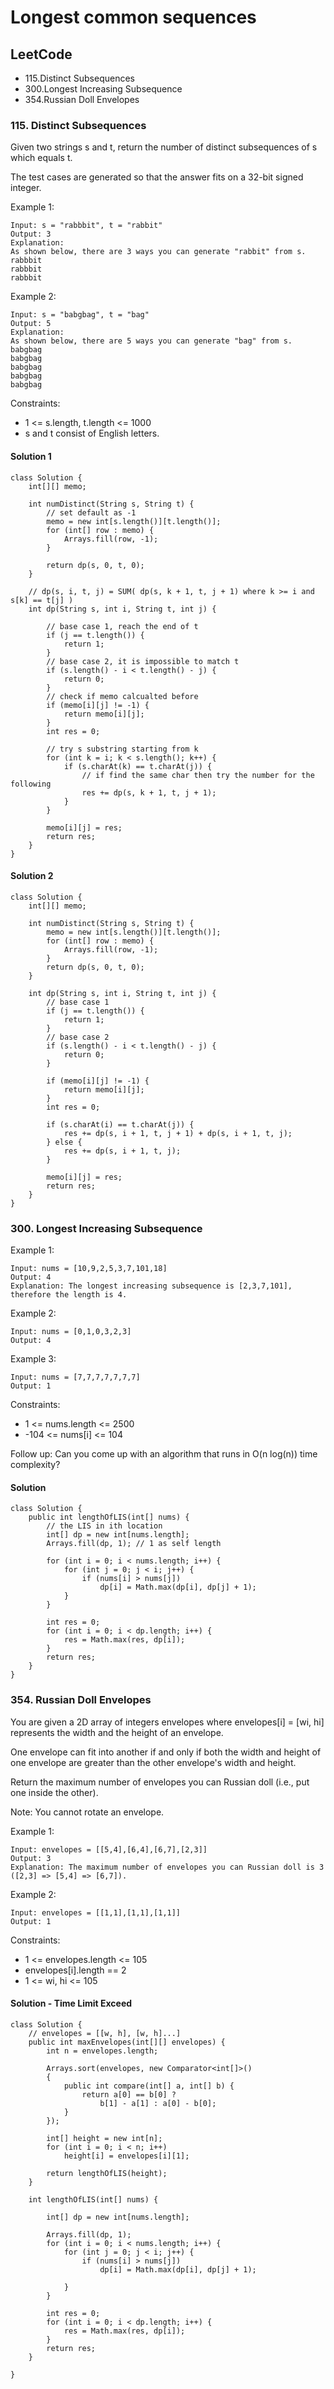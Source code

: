 # Longest common sequences

## LeetCode
- 115.Distinct Subsequences
- 300.Longest Increasing Subsequence
- 354.Russian Doll Envelopes

### 115. Distinct Subsequences
Given two strings s and t, return the number of distinct 
subsequences
 of s which equals t.

The test cases are generated so that the answer fits on a 32-bit signed integer.

 

Example 1:
```
Input: s = "rabbbit", t = "rabbit"
Output: 3
Explanation:
As shown below, there are 3 ways you can generate "rabbit" from s.
rabbbit
rabbbit
rabbbit
```

Example 2:
```
Input: s = "babgbag", t = "bag"
Output: 5
Explanation:
As shown below, there are 5 ways you can generate "bag" from s.
babgbag
babgbag
babgbag
babgbag
babgbag
```

Constraints:

- 1 <= s.length, t.length <= 1000
- s and t consist of English letters.

#### Solution 1
```
class Solution {
    int[][] memo;
    
    int numDistinct(String s, String t) {
        // set default as -1
        memo = new int[s.length()][t.length()];
        for (int[] row : memo) {
            Arrays.fill(row, -1);
        }

        return dp(s, 0, t, 0);
    }
    
    // dp(s, i, t, j) = SUM( dp(s, k + 1, t, j + 1) where k >= i and s[k] == t[j] )
    int dp(String s, int i, String t, int j) {

        // base case 1, reach the end of t
        if (j == t.length()) {
            return 1;
        }
        // base case 2, it is impossible to match t 
        if (s.length() - i < t.length() - j) {
            return 0;
        }
        // check if memo calcualted before
        if (memo[i][j] != -1) {
            return memo[i][j];
        }
        int res = 0;

        // try s substring starting from k 
        for (int k = i; k < s.length(); k++) {
            if (s.charAt(k) == t.charAt(j)) {
                // if find the same char then try the number for the following 
                res += dp(s, k + 1, t, j + 1);
            }
        }
        
        memo[i][j] = res;
        return res;
    }
}
```

#### Solution 2
```
class Solution {
    int[][] memo;
    
    int numDistinct(String s, String t) {
        memo = new int[s.length()][t.length()];
        for (int[] row : memo) {
            Arrays.fill(row, -1);
        }
        return dp(s, 0, t, 0);
    }
    
    int dp(String s, int i, String t, int j) {
        // base case 1
        if (j == t.length()) {
            return 1;
        }
        // base case 2
        if (s.length() - i < t.length() - j) {
            return 0;
        }
        
        if (memo[i][j] != -1) {
            return memo[i][j];
        }
        int res = 0;
        
        if (s.charAt(i) == t.charAt(j)) {
            res += dp(s, i + 1, t, j + 1) + dp(s, i + 1, t, j);
        } else {
            res += dp(s, i + 1, t, j);
        }
        
        memo[i][j] = res;
        return res;
    }
}
```

### 300. Longest Increasing Subsequence
Example 1:
```
Input: nums = [10,9,2,5,3,7,101,18]
Output: 4
Explanation: The longest increasing subsequence is [2,3,7,101], therefore the length is 4.
```

Example 2:
```
Input: nums = [0,1,0,3,2,3]
Output: 4
```

Example 3:
```
Input: nums = [7,7,7,7,7,7,7]
Output: 1
``` 

Constraints:
- 1 <= nums.length <= 2500
- -104 <= nums[i] <= 104

Follow up: Can you come up with an algorithm that runs in O(n log(n)) time complexity?

#### Solution
```
class Solution {
    public int lengthOfLIS(int[] nums) {
        // the LIS in ith location
        int[] dp = new int[nums.length];
        Arrays.fill(dp, 1); // 1 as self length

        for (int i = 0; i < nums.length; i++) {
            for (int j = 0; j < i; j++) {
                if (nums[i] > nums[j]) 
                    dp[i] = Math.max(dp[i], dp[j] + 1);
            }
        }
        
        int res = 0;
        for (int i = 0; i < dp.length; i++) {
            res = Math.max(res, dp[i]);
        }
        return res;
    }
}
```

### 354. Russian Doll Envelopes

You are given a 2D array of integers envelopes where envelopes[i] = [wi, hi] represents the width and the height of an envelope.

One envelope can fit into another if and only if both the width and height of one envelope are greater than the other envelope's width and height.

Return the maximum number of envelopes you can Russian doll (i.e., put one inside the other).

Note: You cannot rotate an envelope.



Example 1:
```
Input: envelopes = [[5,4],[6,4],[6,7],[2,3]]
Output: 3
Explanation: The maximum number of envelopes you can Russian doll is 3 ([2,3] => [5,4] => [6,7]).
```

Example 2:
```
Input: envelopes = [[1,1],[1,1],[1,1]]
Output: 1
``` 

Constraints:

- 1 <= envelopes.length <= 105
- envelopes[i].length == 2
- 1 <= wi, hi <= 105

#### Solution - Time Limit Exceed
```
class Solution {
    // envelopes = [[w, h], [w, h]...]
    public int maxEnvelopes(int[][] envelopes) {
        int n = envelopes.length;
        
        Arrays.sort(envelopes, new Comparator<int[]>() 
        {
            public int compare(int[] a, int[] b) {
                return a[0] == b[0] ? 
                    b[1] - a[1] : a[0] - b[0];
            }
        });
        
        int[] height = new int[n];
        for (int i = 0; i < n; i++)
            height[i] = envelopes[i][1];

        return lengthOfLIS(height);
    }

    int lengthOfLIS(int[] nums) {
        
        int[] dp = new int[nums.length];
        
        Arrays.fill(dp, 1);
        for (int i = 0; i < nums.length; i++) {
            for (int j = 0; j < i; j++) {
                if (nums[i] > nums[j]) 
                    dp[i] = Math.max(dp[i], dp[j] + 1);

            }
        }
        
        int res = 0;
        for (int i = 0; i < dp.length; i++) {
            res = Math.max(res, dp[i]);
        }
        return res;
    }

}
```